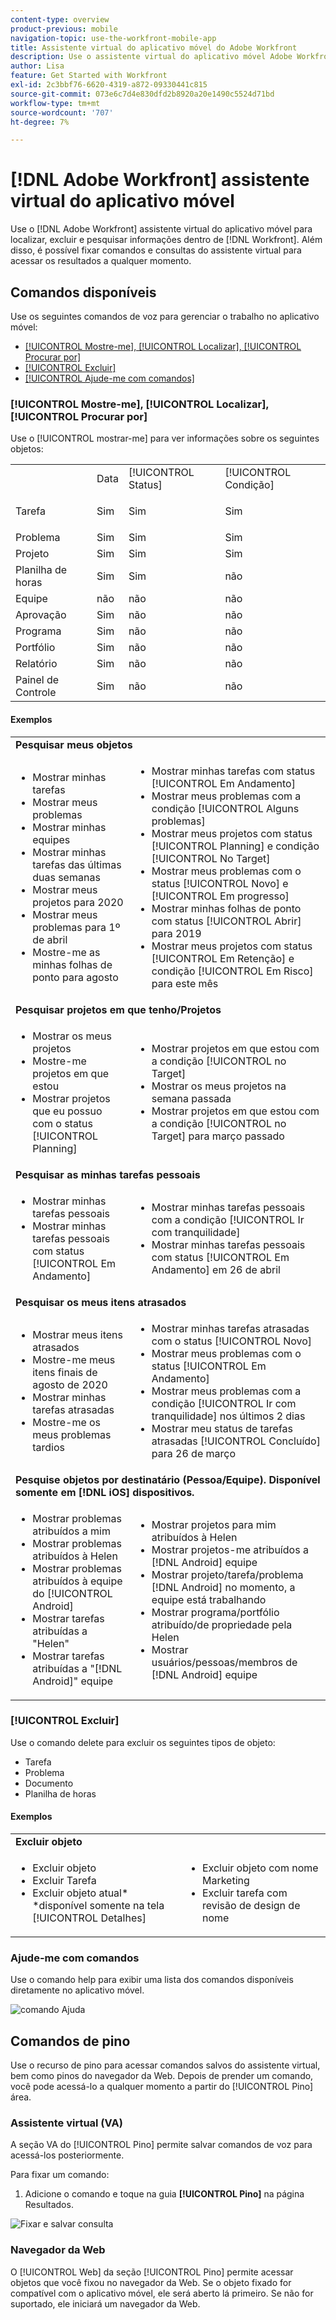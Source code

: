 ```yaml
---
content-type: overview
product-previous: mobile
navigation-topic: use-the-workfront-mobile-app
title: Assistente virtual do aplicativo móvel do Adobe Workfront
description: Use o assistente virtual do aplicativo móvel Adobe Workfront para localizar, excluir e pesquisar informações dentro do Workfront. Além disso, é possível fixar comandos e consultas do assistente virtual para acessar os resultados a qualquer momento.
author: Lisa
feature: Get Started with Workfront
exl-id: 2c3bbf76-6620-4319-a872-09330441c815
source-git-commit: 073e6c7d4e830dfd2b8920a20e1490c5524d71bd
workflow-type: tm+mt
source-wordcount: '707'
ht-degree: 7%

---
```


# [!DNL Adobe Workfront] assistente virtual do aplicativo móvel

Use o [!DNL Adobe Workfront] assistente virtual do aplicativo móvel para localizar, excluir e pesquisar informações dentro de [!DNL Workfront]. Além disso, é possível fixar comandos e consultas do assistente virtual para acessar os resultados a qualquer momento.

## Comandos disponíveis

Use os seguintes comandos de voz para gerenciar o trabalho no aplicativo móvel:

* [[!UICONTROL Mostre-me], [!UICONTROL Localizar], [!UICONTROL Procurar por]](#show-me-find-search-for)
* [[!UICONTROL Excluir]](#delete)
* [[!UICONTROL Ajude-me com comandos]](#help-me-with-commands)

### [!UICONTROL Mostre-me], [!UICONTROL Localizar], [!UICONTROL Procurar por]

Use o [!UICONTROL mostrar-me] para ver informações sobre os seguintes objetos:

<table style="table-layout:auto"> 
 <col> 
 <col> 
 <col> 
 <col> 
 <tbody> 
  <tr> 
   <td> </td> 
   <td>Data</td> 
   <td>[!UICONTROL Status]</td> 
   <td>[!UICONTROL Condição]</td> 
  </tr> 
  <tr> 
   <td> <p>Tarefa</p> </td> 
   <td>Sim</td> 
   <td>Sim</td> 
   <td>Sim</td> 
  </tr> 
  <tr> 
   <td>Problema</td> 
   <td>Sim</td> 
   <td>Sim</td> 
   <td>Sim</td> 
  </tr> 
  <tr> 
   <td>Projeto</td> 
   <td>Sim</td> 
   <td>Sim</td> 
   <td>Sim</td> 
  </tr> 
  <tr> 
   <td>Planilha de horas</td> 
   <td>Sim</td> 
   <td>Sim</td> 
   <td>não</td> 
  </tr> 
  <tr> 
   <td>Equipe</td> 
   <td>não</td> 
   <td>não</td> 
   <td>não</td> 
  </tr> 
  <tr> 
   <td>Aprovação</td> 
   <td>Sim</td> 
   <td>não</td> 
   <td>não</td> 
  </tr> 
  <tr> 
   <td>Programa</td> 
   <td>Sim</td> 
   <td>não</td> 
   <td>não</td> 
  </tr> 
  <tr> 
   <td>Portfólio</td> 
   <td>Sim</td> 
   <td>não</td> 
   <td>não</td> 
  </tr> 
  <tr> 
   <td>Relatório</td> 
   <td>Sim</td> 
   <td>não</td> 
   <td>não</td> 
  </tr> 
  <tr> 
   <td>Painel de Controle</td> 
   <td>Sim</td> 
   <td>não</td> 
   <td>não</td> 
  </tr> 
 </tbody> 
</table>

#### Exemplos

<table style="table-layout:auto"> 
 <col> 
 <col> 
 <tbody> 
  <tr> 
   <td colspan="2"><strong>Pesquisar meus objetos</strong> </td> 
  </tr> 
  <tr> 
   <td> 
    <ul> 
     <li>Mostrar minhas tarefas</li> 
     <li> Mostrar meus problemas </li> 
     <li>Mostrar minhas equipes </li> 
     <li>Mostrar minhas tarefas das últimas duas semanas </li> 
     <li>Mostrar meus projetos para 2020</li> 
     <li> Mostrar meus problemas para 1º de abril </li> 
     <li>Mostre-me as minhas folhas de ponto para agosto </li> 
    </ul> </td> 
   <td> 
    <ul> 
     <li>Mostrar minhas tarefas com status [!UICONTROL Em Andamento] </li> 
     <li>Mostrar meus problemas com a condição [!UICONTROL Alguns problemas] </li> 
     <li>Mostrar meus projetos com status [!UICONTROL Planning] e condição [!UICONTROL No Target] </li> 
     <li>Mostrar meus problemas com o status [!UICONTROL Novo] e [!UICONTROL Em progresso] </li> 
     <li>Mostrar minhas folhas de ponto com status [!UICONTROL Abrir] para 2019 </li> 
     <li>Mostrar meus projetos com status [!UICONTROL Em Retenção] e condição [!UICONTROL Em Risco] para este mês </li> 
    </ul> </td> 
  </tr> 
  <tr> 
   <td colspan="2"><strong>Pesquisar projetos em que tenho/Projetos</strong> </td> 
  </tr> 
  <tr> 
   <td> 
    <ul> 
     <li>Mostrar os meus projetos </li> 
     <li>Mostre-me projetos em que estou </li> 
     <li>Mostrar projetos que eu possuo com o status [!UICONTROL Planning] </li> 
    </ul> </td> 
   <td> 
    <ul> 
     <li>Mostrar projetos em que estou com a condição [!UICONTROL no Target] </li> 
     <li>Mostrar os meus projetos na semana passada </li> 
     <li>Mostrar projetos em que estou com a condição [!UICONTROL no Target] para março passado </li> 
    </ul> </td> 
  </tr> 
  <tr> 
   <td colspan="2"><strong>Pesquisar as minhas tarefas pessoais</strong></td> 
  </tr> 
  <tr> 
   <td> 
    <ul> 
     <li>Mostrar minhas tarefas pessoais </li> 
     <li>Mostrar minhas tarefas pessoais com status [!UICONTROL Em Andamento] </li> 
    </ul> </td> 
   <td> 
    <ul> 
     <li>Mostrar minhas tarefas pessoais com a condição [!UICONTROL Ir com tranquilidade] </li> 
     <li>Mostrar minhas tarefas pessoais com status [!UICONTROL Em Andamento] em 26 de abril </li> 
    </ul> </td> 
  </tr> 
  <tr> 
   <td colspan="2"><strong>Pesquisar os meus itens atrasados</strong></td> 
  </tr> 
  <tr> 
   <td> 
    <ul> 
     <li>Mostrar meus itens atrasados </li> 
     <li>Mostre-me meus itens finais de agosto de 2020 </li> 
     <li>Mostrar minhas tarefas atrasadas </li>
     <li>Mostre-me os meus problemas tardios </li> 
    </ul> </td> 
   <td> 
    <ul> 
     <li>Mostrar minhas tarefas atrasadas com o status [!UICONTROL Novo] </li> 
     <li>Mostrar meus problemas com o status [!UICONTROL Em Andamento] </li> 
     <li>Mostrar meus problemas com a condição [!UICONTROL Ir com tranquilidade] nos últimos 2 dias </li> 
     <li>Mostrar meu status de tarefas atrasadas [!UICONTROL Concluído] para 26 de março </li> 
    </ul> </td> 
  </tr> 
  <tr> 
   <td colspan="2"><strong>Pesquise objetos por destinatário (Pessoa/Equipe). Disponível somente em [!DNL iOS] dispositivos.</strong></td> 
  </tr> 
  <tr> 
   <td> 
    <ul> 
     <li>Mostrar problemas atribuídos a mim </li> 
     <li>Mostrar problemas atribuídos à Helen </li> 
     <li>Mostrar problemas atribuídos à equipe do [!UICONTROL Android] </li> 
     <li>Mostrar tarefas atribuídas a "Helen" </li> 
     <li>Mostrar tarefas atribuídas a "[!DNL Android]" equipe </li> 
    </ul> </td> 
   <td> 
    <ul> 
     <li>Mostrar projetos para mim atribuídos à Helen </li> 
     <li>Mostrar projetos-me atribuídos a [!DNL Android] equipe </li> 
     <li>Mostrar projeto/tarefa/problema [!DNL Android] no momento, a equipe está trabalhando </li> 
     <li>Mostrar programa/portfólio atribuído/de propriedade pela Helen </li> 
     <li>Mostrar usuários/pessoas/membros de [!DNL Android] equipe </li> 
    </ul> </td> 
  </tr> 
 </tbody> 
</table>

### [!UICONTROL Excluir]

Use o comando delete para excluir os seguintes tipos de objeto:

* Tarefa
* Problema
* Documento
* Planilha de horas

#### Exemplos

<table style="table-layout:auto"> 
 <col> 
 <col> 
 <tbody> 
  <tr> 
   <td colspan="2"><strong>Excluir objeto</strong></td> 
  </tr> 
  <tr> 
   <td> 
    <ul> 
     <li>Excluir objeto</li> 
     <li>Excluir Tarefa</li> 
     <li>Excluir objeto atual*<br>*disponível somente na tela [!UICONTROL Detalhes]</li> 
    </ul> </td> 
   <td> 
    <ul> 
     <li>Excluir objeto com nome Marketing</li> 
     <li>Excluir tarefa com revisão de design de nome</li> 
    </ul> </td> 
  </tr> 
 </tbody> 
</table>

### Ajude-me com comandos

Use o comando help para exibir uma lista dos comandos disponíveis diretamente no aplicativo móvel.

![comando Ajuda](assets/help-with-va-350x725.png)

## Comandos de pino

Use o recurso de pino para acessar comandos salvos do assistente virtual, bem como pinos do navegador da Web. Depois de prender um comando, você pode acessá-lo a qualquer momento a partir do [!UICONTROL Pino] área.

### Assistente virtual (VA)

A seção VA do [!UICONTROL Pino] permite salvar comandos de voz para acessá-los posteriormente.

Para fixar um comando:

1. Adicione o comando e toque na guia **[!UICONTROL Pino]** na página Resultados.

![Fixar e salvar consulta](assets/pin-and-save-query-adobe-350x285.png)

### Navegador da Web

O [!UICONTROL Web] da seção [!UICONTROL Pino] permite acessar objetos que você fixou no navegador da Web. Se o objeto fixado for compatível com o aplicativo móvel, ele será aberto lá primeiro. Se não for suportado, ele iniciará um navegador da Web.
